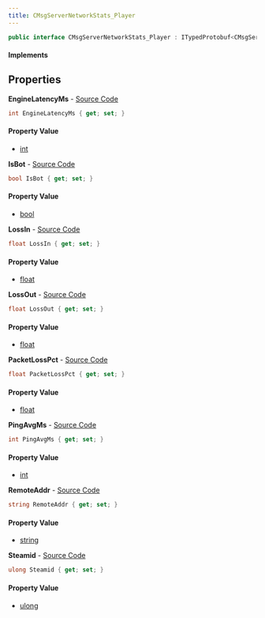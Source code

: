 ```yaml
---
title: CMsgServerNetworkStats_Player
---
```


```csharp
public interface CMsgServerNetworkStats_Player : ITypedProtobuf<CMsgServerNetworkStats_Player>, INativeHandle
```

#### Implements

## Properties

**EngineLatencyMs** - [Source Code](https://github.com/swiftly-solution/swiftlys2/blob/master/managed/src/SwiftlyS2.Generated/Protobufs/Interfaces/CMsgServerNetworkStats_Player.cs#L34)

```csharp
int EngineLatencyMs { get; set; }
```

#### Property Value

- [int](https://learn.microsoft.com/dotnet/api/system.int32)

**IsBot** - [Source Code](https://github.com/swiftly-solution/swiftlys2/blob/master/managed/src/SwiftlyS2.Generated/Protobufs/Interfaces/CMsgServerNetworkStats_Player.cs#L25)

```csharp
bool IsBot { get; set; }
```

#### Property Value

- [bool](https://learn.microsoft.com/dotnet/api/system.boolean)

**LossIn** - [Source Code](https://github.com/swiftly-solution/swiftlys2/blob/master/managed/src/SwiftlyS2.Generated/Protobufs/Interfaces/CMsgServerNetworkStats_Player.cs#L28)

```csharp
float LossIn { get; set; }
```

#### Property Value

- [float](https://learn.microsoft.com/dotnet/api/system.single)

**LossOut** - [Source Code](https://github.com/swiftly-solution/swiftlys2/blob/master/managed/src/SwiftlyS2.Generated/Protobufs/Interfaces/CMsgServerNetworkStats_Player.cs#L31)

```csharp
float LossOut { get; set; }
```

#### Property Value

- [float](https://learn.microsoft.com/dotnet/api/system.single)

**PacketLossPct** - [Source Code](https://github.com/swiftly-solution/swiftlys2/blob/master/managed/src/SwiftlyS2.Generated/Protobufs/Interfaces/CMsgServerNetworkStats_Player.cs#L22)

```csharp
float PacketLossPct { get; set; }
```

#### Property Value

- [float](https://learn.microsoft.com/dotnet/api/system.single)

**PingAvgMs** - [Source Code](https://github.com/swiftly-solution/swiftlys2/blob/master/managed/src/SwiftlyS2.Generated/Protobufs/Interfaces/CMsgServerNetworkStats_Player.cs#L19)

```csharp
int PingAvgMs { get; set; }
```

#### Property Value

- [int](https://learn.microsoft.com/dotnet/api/system.int32)

**RemoteAddr** - [Source Code](https://github.com/swiftly-solution/swiftlys2/blob/master/managed/src/SwiftlyS2.Generated/Protobufs/Interfaces/CMsgServerNetworkStats_Player.cs#L16)

```csharp
string RemoteAddr { get; set; }
```

#### Property Value

- [string](https://learn.microsoft.com/dotnet/api/system.string)

**Steamid** - [Source Code](https://github.com/swiftly-solution/swiftlys2/blob/master/managed/src/SwiftlyS2.Generated/Protobufs/Interfaces/CMsgServerNetworkStats_Player.cs#L13)

```csharp
ulong Steamid { get; set; }
```

#### Property Value

- [ulong](https://learn.microsoft.com/dotnet/api/system.uint64)

